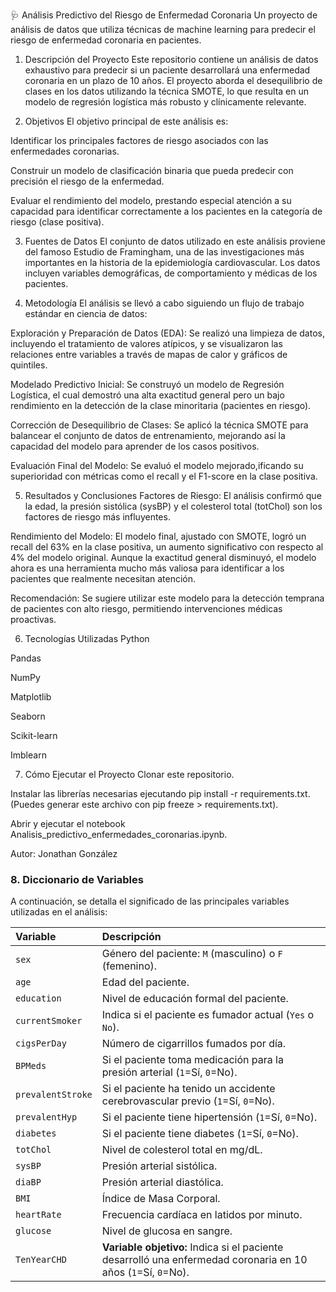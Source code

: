 🩺 Análisis Predictivo del Riesgo de Enfermedad Coronaria
Un proyecto de análisis de datos que utiliza técnicas de machine learning para predecir el riesgo de enfermedad coronaria en pacientes.

1. Descripción del Proyecto
Este repositorio contiene un análisis de datos exhaustivo para predecir si un paciente desarrollará una enfermedad coronaria en un plazo de 10 años. El proyecto aborda el desequilibrio de clases en los datos utilizando la técnica SMOTE, lo que resulta en un modelo de regresión logística más robusto y clínicamente relevante.

2. Objetivos
El objetivo principal de este análisis es:

Identificar los principales factores de riesgo asociados con las enfermedades coronarias.

Construir un modelo de clasificación binaria que pueda predecir con precisión el riesgo de la enfermedad.

Evaluar el rendimiento del modelo, prestando especial atención a su capacidad para identificar correctamente a los pacientes en la categoría de riesgo (clase positiva).

3. Fuentes de Datos
El conjunto de datos utilizado en este análisis proviene del famoso Estudio de Framingham, una de las investigaciones más importantes en la historia de la epidemiología cardiovascular. Los datos incluyen variables demográficas, de comportamiento y médicas de los pacientes.

4. Metodología
El análisis se llevó a cabo siguiendo un flujo de trabajo estándar en ciencia de datos:

Exploración y Preparación de Datos (EDA): Se realizó una limpieza de datos, incluyendo el tratamiento de valores atípicos, y se visualizaron las relaciones entre variables a través de mapas de calor y gráficos de quintiles.

Modelado Predictivo Inicial: Se construyó un modelo de Regresión Logística, el cual demostró una alta exactitud general pero un bajo rendimiento en la detección de la clase minoritaria (pacientes en riesgo).

Corrección de Desequilibrio de Clases: Se aplicó la técnica SMOTE para balancear el conjunto de datos de entrenamiento, mejorando así la capacidad del modelo para aprender de los casos positivos.

Evaluación Final del Modelo: Se evaluó el modelo mejorado,ificando su superioridad con métricas como el recall y el F1-score en la clase positiva.

5. Resultados y Conclusiones
Factores de Riesgo: El análisis confirmó que la edad, la presión sistólica (sysBP) y el colesterol total (totChol) son los factores de riesgo más influyentes.

Rendimiento del Modelo: El modelo final, ajustado con SMOTE, logró un recall del 63% en la clase positiva, un aumento significativo con respecto al 4% del modelo original. Aunque la exactitud general disminuyó, el modelo ahora es una herramienta mucho más valiosa para identificar a los pacientes que realmente necesitan atención.

Recomendación: Se sugiere utilizar este modelo para la detección temprana de pacientes con alto riesgo, permitiendo intervenciones médicas proactivas.

6. Tecnologías Utilizadas
Python

Pandas

NumPy

Matplotlib

Seaborn

Scikit-learn

Imblearn

7. Cómo Ejecutar el Proyecto
Clonar este repositorio.

Instalar las librerías necesarias ejecutando pip install -r requirements.txt. (Puedes generar este archivo con pip freeze > requirements.txt).

Abrir y ejecutar el notebook Analisis_predictivo_enfermedades_coronarias.ipynb.

Autor: Jonathan González

### **8. Diccionario de Variables**

A continuación, se detalla el significado de las principales variables utilizadas en el análisis:

| Variable | Descripción |
| :--- | :--- |
| `sex` | Género del paciente: `M` (masculino) o `F` (femenino). |
| `age` | Edad del paciente. |
| `education` | Nivel de educación formal del paciente. |
| `currentSmoker` | Indica si el paciente es fumador actual (`Yes` o `No`). |
| `cigsPerDay` | Número de cigarrillos fumados por día. |
| `BPMeds` | Si el paciente toma medicación para la presión arterial (`1`=Sí, `0`=No). |
| `prevalentStroke` | Si el paciente ha tenido un accidente cerebrovascular previo (`1`=Sí, `0`=No). |
| `prevalentHyp` | Si el paciente tiene hipertensión (`1`=Sí, `0`=No). |
| `diabetes` | Si el paciente tiene diabetes (`1`=Sí, `0`=No). |
| `totChol` | Nivel de colesterol total en mg/dL. |
| `sysBP` | Presión arterial sistólica. |
| `diaBP` | Presión arterial diastólica. |
| `BMI` | Índice de Masa Corporal. |
| `heartRate` | Frecuencia cardíaca en latidos por minuto. |
| `glucose` | Nivel de glucosa en sangre. |
| `TenYearCHD` | **Variable objetivo:** Indica si el paciente desarrolló una enfermedad coronaria en 10 años (`1`=Sí, `0`=No). |